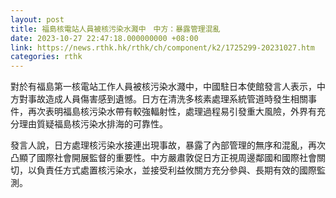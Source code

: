 ```yaml
---
layout: post
title: 福島核電站人員被核污染水濺中　中方：暴露管理混亂
date: 2023-10-27 22:47:18.000000000 +08:00
link: https://news.rthk.hk/rthk/ch/component/k2/1725299-20231027.htm
categories: rthk
---
```


對於有福島第一核電站工作人員被核污染水濺中，中國駐日本使館發言人表示，中方對事故造成人員傷害感到遺憾。日方在清洗多核素處理系統管道時發生相關事件，再次表明福島核污染水帶有較強輻射性，處理過程易引發重大風險，外界有充分理由質疑福島核污染水排海的可靠性。
 
發言人說，日方處理核污染水接連出現事故，暴露了內部管理的無序和混亂，再次凸顯了國際社會開展監督的重要性。中方嚴肅敦促日方正視周邊鄰國和國際社會關切，以負責任方式處置核污染水，並接受利益攸關方充分參與、長期有效的國際監測。
